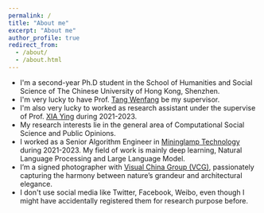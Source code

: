 ```yaml
---
permalink: /
title: "About me"
excerpt: "About me"
author_profile: true
redirect_from: 
  - /about/
  - /about.html
---
```




* I'm a second-year Ph.D student in the School of Humanities and Social Science of The Chinese University of Hong Kong, Shenzhen.
* I'm very lucky to have Prof. [Tang Wenfang](https://hss.cuhk.edu.cn/teacher/742) be my supervisor.
* I'm also very lucky to worked as research assistant under the supervise of Prof. [XIA Ying](https://sog.sysu.edu.cn/teacher/XiaYing) during 2021-2023.
* My research interests lie in the general area of Computational Social Science and Public Opinions. 
* I worked as a Senior Algorithm Engineer in [Mininglamp Technology](https://www.mininglamp.com/) during 2021-2023. My field of work is mainly deep learning, Natural Language Processing and Large Language Model.
* I’m a signed photographer with [Visual China Group (VCG)](https://www.vcg.com/), passionately capturing the harmony between nature’s grandeur and architectural elegance.
* I don't use social media like Twitter, Facebook, Weibo, even though I might have accidentally registered them for research purpose before.

